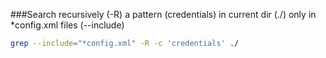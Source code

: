  ###Search recursively (-R) a pattern (credentials) in current dir (./) only in *config.xml files (--include)
 ```bash
 grep --include="*config.xml" -R -c 'credentials' ./
```

